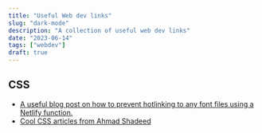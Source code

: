 ```yaml
---
title: "Useful Web dev links"
slug: "dark-mode"
description: "A collection of useful web dev links"
date: "2023-06-14"
tags: ["webdev"]
draft: true
---
```


## CSS

- [A useful blog post on how to prevent hotlinking to any font files using a Netlify function.](https://betterprogramming.pub/how-to-add-hotlink-protection-to-your-web-fonts-with-netlify-edge-functions-and-deno-2fd97f348743)
- [Cool CSS articles from Ahmad Shadeed](https://ishadeed.com/articles/)
